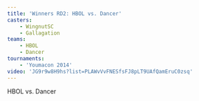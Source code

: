 ```yaml
---
title: 'Winners RD2: HBOL vs. Dancer'
casters:
    - WingnutSC
    - Gallagation
teams:
    - HBOL
    - Dancer
tournaments:
    - 'Youmacon 2014'
video: 'JG9r9w8H9hs?list=PLAWvVvFNESfsFJ8pLT9UAfQamEruC0zsq'
---
```

HBOL vs. Dancer